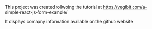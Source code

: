 This project was created follwoing the tutorial at https://vegibit.com/a-simple-react-js-form-example/

It displays comapny information available on the github website
